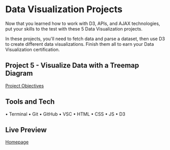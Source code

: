 # Data Visualization Projects

Now that you learned how to work with D3, APIs, and AJAX technologies, put your skills to the test with these 5 Data Visualization projects.

In these projects, you'll need to fetch data and parse a dataset, then use D3 to create different data visualizations. Finish them all to earn your Data Visualization certification.

## Project 5 - Visualize Data with a Treemap Diagram

[Project Objectives](https://www.freecodecamp.org/learn/data-visualization/data-visualization-projects/visualize-data-with-a-treemap-diagram)

## Tools and Tech

• Terminal • Git • GitHub • VSC • HTML • CSS • JS • D3

## Live Preview

[Homepage](https://nedoratic.github.io/fcc-dv-05-treemap-diagram/)
